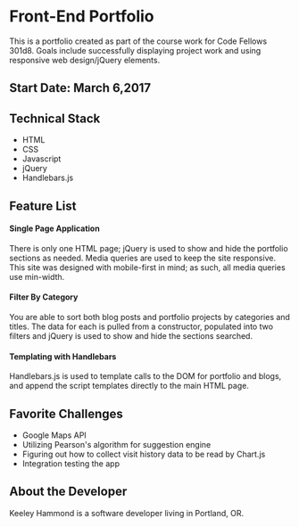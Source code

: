 # Front-End Portfolio

This is a portfolio created as part of the course work for Code Fellows 301d8. Goals include successfully displaying project work and using responsive web design/jQuery elements.

## Start Date: March 6,2017

## Technical Stack
- HTML
- CSS
- Javascript
- jQuery
- Handlebars.js

## Feature List
#### Single Page Application

There is only one HTML page; jQuery is used to show and hide the portfolio sections as needed. Media queries are used to keep the site responsive. This site was designed with mobile-first in mind; as such, all media queries use min-width.

#### Filter By Category

You are able to sort both blog posts and portfolio projects by categories and titles. The data for each is pulled from a constructor, populated into two filters and jQuery is used to show and hide the sections searched.

#### Templating with Handlebars

Handlebars.js is used to template calls to the DOM for portfolio and blogs, and append the script templates directly to the main HTML page.

## Favorite Challenges

* Google Maps API
* Utilizing Pearson's algorithm for suggestion engine
* Figuring out how to collect visit history data to be read by Chart.js
* Integration testing the app

## About the Developer

Keeley Hammond is a software developer living in Portland, OR.
